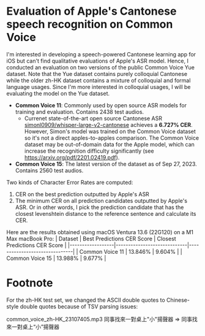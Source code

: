 # Evaluation of Apple's Cantonese speech recognition on Common Voice

I'm interested in developing a speech-powered Cantonese learning app for iOS but can't find qualitative evaluations of Apple's ASR model.
Hence, I conducted an evaluation on two versions of the public Common Voice Yue dataset. Note that the Yue dataset contains purely colloquial Cantonese while the older zh-HK dataset contains a mixture of colloquial and formal language usages. Since I'm more interested in colloquial usages, I will be evaluating the model on the Yue dataset.

* **Common Voice 11**: Commonly used by open source ASR models for training and evaluation. Contains 2438 test audios.
    - Currenet state-of-the-art open source Cantonese ASR [simonl0909/whisper-large-v2-cantonese](https://huggingface.co/simonl0909/whisper-large-v2-cantonese) achieves a **6.727% CER**. However, Simon's model was trained on the Common Voice dataset so it's not a direct apples-to-apples comparison. The Common Voice dataset may be out-of-domain data for the Apple model, which can increase the recognition difficulty significantly (see https://arxiv.org/pdf/2201.02419.pdf).
* **Common Voice 15**: The latest version of the dataset as of Sep 27, 2023. Contains 2560 test audios.

Two kinds of Character Error Rates are computed:
1. CER on the best prediction outputted by Apple's ASR
2. The minimum CER on all prediction candidates outputted by Apple's ASR. Or in other words, I pick the prediction candidate that has the closest levenshtein distance to the reference sentence and calculate its CER.

Here are the results obtained using macOS Ventura 13.6 (22G120) on a M1 Max macBook Pro:
| Dataset          | Best Predictions CER Score  | Closest Predictions CER Score |
|------------------|-----------------------------|-------------------------------|
| Common Voice 11  | 13.846%                     | 9.604%                        |
| Common Voice 15  | 13.988%                     | 9.677%                        |

# Footnote
For the zh-HK test set, we changed the ASCII double quotes to Chinese-style double quotes because of TSV parsing issues:

common_voice_zh-HK_23107405.mp3   同事找來一對桌上"小"揚聲器 => 同事找來一對桌上“小”揚聲器
